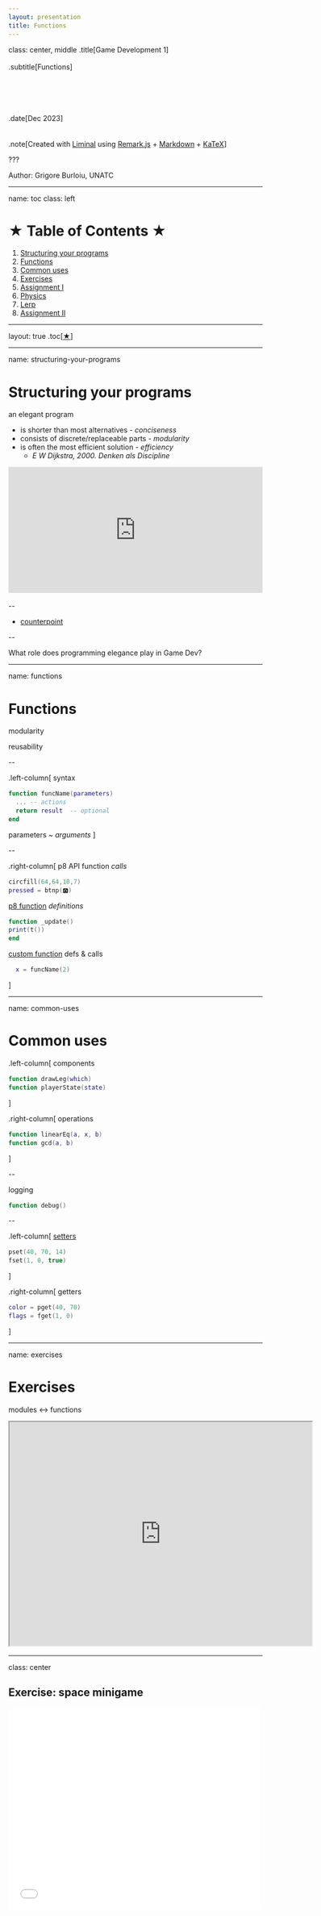 ```yaml
---
layout: presentation
title: Functions
---
```


class: center, middle
.title[Game Development 1]
<br/><br/>
.subtitle[Functions]
<br/><br/><br/><br/><br/><br/>
.date[Dec 2023]
<br/><br/><br/>
.note[Created with [Liminal](https://github.com/jonathanlilly/liminal) using [Remark.js](http://remarkjs.com/) + [Markdown](https://github.com/adam-p/markdown-here/wiki/Markdown-Cheatsheet) +  [KaTeX](https://katex.org)]

???

Author: Grigore Burloiu, UNATC
    
---
name: toc
class: left
# ★ Table of Contents ★      <!-- omit in toc -->
1. [Structuring your programs](#structuring-your-programs)
2. [Functions](#functions)
3. [Common uses](#common-uses)
4. [Exercises](#exercises)
5. [Assignment I](#assignment-i)
6. [Physics](#physics)
7. [Lerp](#lerp)
8. [Assignment II](#assignment-ii)


        
<!-- Comment out the next slide if you don't want the Table of Contents link -->         
---
layout: true  .toc[[★](#toc)]

---
name: structuring-your-programs
# Structuring your programs

an elegant program
- is shorter than most alternatives - *conciseness*
- consists of discrete/replaceable parts - *modularity*
- is often the most efficient solution - *efficiency*
  - *E W Dijkstra, 2000. Denken als Discipline*

<iframe width="100%" height="250px" src="https://www.youtube.com/embed/RCCigccBzIU?start=1050" title="YouTube video player" frameborder="0" allow="accelerometer; autoplay; clipboard-write; encrypted-media; gyroscope; picture-in-picture" allowfullscreen></iframe>

--

- [counterpoint](https://youtu.be/7YpFGkG-u1w?t=1367)

--

What role does programming elegance play in Game Dev?

---
name: functions
# Functions

modularity

reusability

--

.left-column[
  syntax
```lua
function funcName(parameters)
  ... -- actions
  return result  -- optional
end
```
parameters ~ *arguments*
]

--

.right-column[
  p8 API function *calls*
  ```lua
circfill(64,64,10,7)
pressed = btnp(🅾️)
  ```
  [p8 function](https://www.lexaloffle.com/dl/docs/pico-8_manual.html#PICO_8_Program_Structure) *definitions*
  ```lua
function _update()
  print(t())
end
  ```

[custom function](https://www.lexaloffle.com/dl/docs/pico-8_manual.html#Functions_and_Local_Variables) defs & calls
```lua
  x = funcName(2)
```
]


---
name: common-uses
# Common uses

.left-column[
components 
```lua
function drawLeg(which)
function playerState(state)
```
]

.right-column[
operations
```lua
function linearEq(a, x, b)
function gcd(a, b)
```
]

--

logging
```lua
function debug()
```

--

.left-column[
  [setters](https://www.lexaloffle.com/dl/docs/pico-8_manual.html#PSET)
  ```lua
pset(40, 70, 14)
fset(1, 0, true)
  ```
]

.right-column[
  getters
  ```lua
color = pget(40, 70)
flags = fget(1, 0)
  ```
]

---
name: exercises
# Exercises

modules ↔ functions

<iframe width="600" height="444px" src="https://editor.p5js.org/RVirmoors/full/vCF1Kkl-c"></iframe>

---
class: center
## Exercise: space minigame

<iframe style="height:400px" height="400px" width="500px" frameborder="0" scrolling="no" src="p8/ship.html">

---
## Exercise: space minigame

.left-column[
starry background

draw ship shape

rotate arrows

accelerate using button
]

.right-column[
<img width="100%" src="../attachments/ship-game.png">
]

---
## custom functions

p8 uses [`spr()`](https://www.lexaloffle.com/dl/docs/pico-8_manual.html#SPR) to display a sprite

but how to rotate it?

--

look for [code](https://www.lexaloffle.com/bbs/?tid=2189) [online](https://www.lexaloffle.com/bbs/?tid=3593)

implement in [your cart](p8/ship_funcs.p8)

---
name: assignment-i
# Assignment I

call the functions in `ship_funcs.p8` in the `_draw()` and `_update()` functions

upload a working `ship.p8` file

---
name: physics
# Physics

remember [basic trig](01-04-gd-loops#drawing)

[vectors](https://natureofcode.com/book/chapter-1-vectors/) and [forces](https://natureofcode.com/book/chapter-2-forces/)

p8 does not include any pyhsics, you have to [code your own](https://heilaut.github.io/pico8-physics-simulations/)

.left-column[
<img width="100%" src="../attachments/ship-phys.png">
]

--

.right-column[
<img width="100%" src="../attachments/ship-transf.png">
]

---
name: lerp
# Lerp

coming soon


---
name: assignment-ii
# Assignment II

outline the program structure for your .p8 game
- use code tabs if you'd like!
- create placeholders for all functions you intend to implement
- start prototyping your core game function

check out the [internal demos](https://www.lexaloffle.com/dl/docs/pico-8_manual.html#_Example_Cartridges) as a guide, or [other](https://sophieh.itch.io/) [games](https://extar.itch.io/)
- (get games via `splore`)